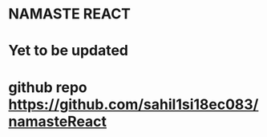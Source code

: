 # NAMASTE REACT

# Yet to be updated

# github repo https://github.com/sahil1si18ec083/namasteReact

